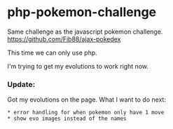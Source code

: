 # php-pokemon-challenge

Same challenge as the javascript pokemon challenge.
https://github.com/Fib88/ajax-pokedex


This time we can only use php.

I'm trying to get my evolutions to work right now.

### Update:
Got my evolutions on the page.
What I want to do next:
    
    * error handling for when pokemon only have 1 move
    * show evo images instead of the names
    
